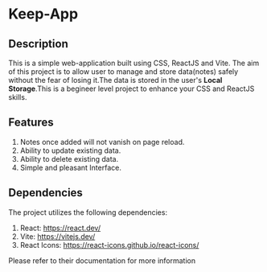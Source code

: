 # Keep-App

## Description

This is a simple web-application built using CSS, ReactJS and Vite. The aim of this project is to allow user to manage and store data(notes) safely without
the fear of losing it.The data is stored in the user's **Local Storage**.This is a begineer level project to enhance your CSS and ReactJS skills.

## Features

1. Notes once added will not vanish on page reload.
2. Ability to update existing data.
3. Ability to delete existing data.
4. Simple and pleasant Interface.

## Dependencies

The project utilizes the following dependencies:

1. React: https://react.dev/
2. Vite: https://vitejs.dev/
3. React Icons: https://react-icons.github.io/react-icons/

Please refer to their documentation for more information
